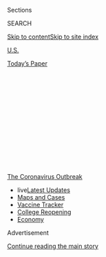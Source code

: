 <div id="app">

<div>

<div>

<div>

<div class="NYTAppHideMasthead css-1q2w90k e1suatyy0">

<div class="section css-ui9rw0 e1suatyy2">

<div class="css-eph4ug er09x8g0">

<div class="css-6n7j50">

</div>

<span class="css-1dv1kvn">Sections</span>

<div class="css-10488qs">

<span class="css-1dv1kvn">SEARCH</span>

</div>

[Skip to content](#site-content)[Skip to site
index](#site-index)

</div>

<div id="masthead-section-label" class="css-1wr3we4 eaxe0e00">

[U.S.](https://www.nytimes3xbfgragh.onion/section/us)

</div>

<div class="css-10698na e1huz5gh0">

</div>

</div>

<div id="masthead-bar-one" class="section hasLinks css-15hmgas e1csuq9d3">

<div class="css-uqyvli e1csuq9d0">

</div>

<div class="css-1uqjmks e1csuq9d1">

</div>

<div class="css-9e9ivx">

[](https://myaccount.nytimes3xbfgragh.onion/auth/login?response_type=cookie&client_id=vi)

</div>

<div class="css-1bvtpon e1csuq9d2">

[Today’s
Paper](https://www.nytimes3xbfgragh.onion/section/todayspaper)

</div>

</div>

</div>

</div>

<div data-aria-hidden="false">

<div id="site-content" data-role="main">

<div>

<div class="css-1aor85t" style="opacity:0.000000001;z-index:-1;visibility:hidden">

<div class="css-1hqnpie">

<div class="css-epjblv">

<span class="css-17xtcya">[U.S.](/section/us)</span><span class="css-x15j1o">|</span><span class="css-fwqvlz">Most
Big School Districts Aren’t Ready to Reopen. Here’s
Why.</span>

</div>

<div class="css-k008qs">

<div class="css-1iwv8en">

<span class="css-18z7m18"></span>

<div>

</div>

</div>

<span class="css-1n6z4y">https://nyti.ms/30dihiq</span>

<div class="css-1705lsu">

<div class="css-4xjgmj">

<div class="css-4skfbu" data-role="toolbar" data-aria-label="Social Media Share buttons, Save button, and Comments Panel with current comment count" data-testid="share-tools">

  - 
  - 
  - 
  - 
    
    <div class="css-6n7j50">
    
    </div>

  - 

</div>

</div>

</div>

</div>

</div>

</div>

<div id="NYT_TOP_BANNER_REGION" class="css-13pd83m">

<div>

<div id="styln-prism-menu-1592847958612" class="section interactive-content interactive-size-medium css-1edisqu">

<div class="css-17ih8de interactive-body">

<div id="scroll-container" class="css-1gj85ro">

[<span class="styln-title-wrap"><span class="css-1pje3qr">The
Coronavirus</span><span class="css-1pje3qr">
Outbreak</span></span>](https://www.nytimes3xbfgragh.onion/news-event/coronavirus?action=click&pgtype=Article&state=default&region=TOP_BANNER&context=storylines_menu)

  - <span class="css-kqxiym" data-emphasize="true">live</span>[Latest
    Updates](https://www.nytimes3xbfgragh.onion/2020/08/04/world/coronavirus-covid-19.html?action=click&pgtype=Article&state=default&region=TOP_BANNER&context=storylines_menu)
  - [Maps and
    Cases](https://www.nytimes3xbfgragh.onion/interactive/2020/us/coronavirus-us-cases.html?action=click&pgtype=Article&state=default&region=TOP_BANNER&context=storylines_menu)
  - [Vaccine
    Tracker](https://www.nytimes3xbfgragh.onion/interactive/2020/science/coronavirus-vaccine-tracker.html?action=click&pgtype=Article&state=default&region=TOP_BANNER&context=storylines_menu)
  - [College
    Reopening](https://www.nytimes3xbfgragh.onion/2020/08/02/us/covid-college-reopening.html?action=click&pgtype=Article&state=default&region=TOP_BANNER&context=storylines_menu)
  - [Economy](https://www.nytimes3xbfgragh.onion/live/2020/08/03/business/stock-market-today-coronavirus?action=click&pgtype=Article&state=default&region=TOP_BANNER&context=storylines_menu)

</div>

</div>

</div>

</div>

</div>

<div id="top-wrapper" class="css-1sy8kpn">

<div id="top-slug" class="css-l9onyx">

Advertisement

</div>

[Continue reading the main
story](#after-top)

<div class="ad top-wrapper" style="text-align:center;height:100%;display:block;min-height:250px">

<div id="top" class="place-ad" data-position="top" data-size-key="top">

</div>

</div>

<div id="after-top">

</div>

</div>

<div>

<div id="sponsor-wrapper" class="css-1hyfx7x">

<div id="sponsor-slug" class="css-19vbshk">

Supported by

</div>

[Continue reading the main
story](#after-sponsor)

<div id="sponsor" class="ad sponsor-wrapper" style="text-align:center;height:100%;display:block">

</div>

<div id="after-sponsor">

</div>

</div>

<div class="css-186x18t">

</div>

<div class="css-1vkm6nb ehdk2mb0">

# Most Big School Districts Aren’t Ready to Reopen. Here’s Why.

</div>

All but two of the nation’s 10 largest districts exceed a key public
health threshold, according to a New York Times analysis.

<div class="css-79elbk" data-testid="photoviewer-wrapper">

<div class="css-z3e15g" data-testid="photoviewer-wrapper-hidden">

</div>

<div class="css-1a48zt4 ehw59r15" data-testid="photoviewer-children">

![<span class="css-16f3y1r e13ogyst0" data-aria-hidden="true">Ann Darby,
left, and Rosa Herrera, both science teachers, checked in students on
Tuesday before a summer camp at Wylie High School in Wylie,
Texas.</span><span class="css-cnj6d5 e1z0qqy90" itemprop="copyrightHolder"><span class="css-1ly73wi e1tej78p0">Credit...</span><span><span>LM
Otero/Associated
Press</span></span></span>](https://static01.graylady3jvrrxbe.onion/images/2020/07/14/us/14virus-schools/merlin_174563640_d9c4929f-c7a1-4342-bdb5-7c191ad5704e-articleLarge.jpg?quality=75&auto=webp&disable=upscale)

</div>

</div>

<div class="css-18e8msd">

<div class="css-pdw9fk epjyd6m0">

<div class="css-1txwxcy ey68jwv0" data-aria-hidden="true">

[![Dana
Goldstein](https://static01.graylady3jvrrxbe.onion/images/2018/06/12/multimedia/author-dana-goldstein/author-dana-goldstein-thumbLarge.png
"Dana Goldstein")](https://www.nytimes3xbfgragh.onion/by/dana-goldstein)[![Eliza
Shapiro](https://static01.graylady3jvrrxbe.onion/images/2018/12/28/multimedia/author-eliza-shapiro/author-eliza-shapiro-thumbLarge.png
"Eliza Shapiro")](https://www.nytimes3xbfgragh.onion/by/eliza-shapiro)

</div>

<div class="css-1baulvz">

By [<span class="css-1baulvz" itemprop="name">Dana
Goldstein</span>](https://www.nytimes3xbfgragh.onion/by/dana-goldstein)
and [<span class="css-1baulvz last-byline" itemprop="name">Eliza
Shapiro</span>](https://www.nytimes3xbfgragh.onion/by/eliza-shapiro)

</div>

</div>

  - 
    
    <div class="css-ld3wwf e16638kd2">
    
    Published July 14, 2020Updated July 16,
    2020
    
    </div>

  - 
    
    <div class="css-4xjgmj">
    
    <div class="css-pvvomx" data-role="toolbar" data-aria-label="Social Media Share buttons, Save button, and Comments Panel with current comment count" data-testid="share-tools">
    
      - 
      - 
      - 
      - 
        
        <div class="css-6n7j50">
        
        </div>
    
      - 
    
    </div>
    
    </div>

</div>

</div>

<div class="section meteredContent css-1r7ky0e" name="articleBody" itemprop="articleBody">

<div class="css-1fanzo5 StoryBodyCompanionColumn">

<div class="css-53u6y8">

As education leaders decide whether to reopen classrooms in the fall
amid a raging pandemic, many are looking to a standard generally agreed
upon among epidemiologists: To control community spread of the
coronavirus, the average daily infection rate among those who are tested
should not exceed 5 percent.

But of the nation’s [10 largest school
districts](https://nces.ed.gov/programs/digest/d17/tables/dt17_215.30.asp),
only New York City and Chicago appear to have achieved that public
health goal, according to a New York Times analysis of city and
county-level data.

Some of the biggest districts, like Miami-Dade County in Florida and
Clark County, Nev., which includes Las Vegas, are in counties that have
recently reported positive test rates more than four times greater than
the 5 percent threshold, the data shows.

</div>

</div>

<div>

</div>

<div class="css-1fanzo5 StoryBodyCompanionColumn">

<div class="css-53u6y8">

The alarming spread of the virus has prompted a growing number of
districts to announce they would rely on online instruction in the fall.
The superintendent of the nation’s sixth-largest district, in Broward
County, Fla., on Tuesday recommended full-time remote learning despite
pressure from the state’s governor and President Trump. That followed
[an announcement on
Monday](https://www.nytimes3xbfgragh.onion/2020/07/13/us/lausd-san-diego-school-reopening.html)
that California’s two largest districts, Los Angeles and San Diego, will
teach 100 percent online.

</div>

</div>

<div class="css-1fanzo5 StoryBodyCompanionColumn">

<div class="css-53u6y8">

“I’m just super frustrated and really disappointed that our nation, our
states and our communities have not exercised the discipline that they
need in order to get the coronavirus under control,” said Robert W.
Runcie, the Broward superintendent. “Now the futures of our young people
are collateral damage from our inability to take this thing seriously.”

In recent days, Nashville, Atlanta, Arlington, Va., and Oakland, Calif.,
have also announced plans to start the school year remotely.

The broad national move to keep schools shuttered represents a deepening
crisis for the nation’s tens of millions of schoolchildren, who are
already [falling
behind](https://www.nytimes3xbfgragh.onion/2020/06/05/us/coronavirus-education-lost-learning.html)
academically and socially during the pandemic.

The decisions will also require working parents to continue to carry a
[heavy
burden](https://www.nytimes3xbfgragh.onion/2020/07/10/nyregion/nyc-school-daycare-reopening.html)
of ad hoc child care and home schooling, which is presenting families
with impossible trade-offs.

</div>

</div>

<div class="css-1fanzo5 StoryBodyCompanionColumn">

<div class="css-53u6y8">

Many European and Asian nations have been able to [reopen schools
safely](https://www.nytimes3xbfgragh.onion/2020/07/11/health/coronavirus-schools-reopen.html)
after controlling the spread of the virus using tools such as widespread
mask wearing, testing and contact tracing. Some American health experts
believe that operating schools may be safer than generally acknowledged,
given research suggesting that young children are less likely than
adults to either [contract](https://pubmed.ncbi.nlm.nih.gov/32546824/)
the coronavirus or to [spread
it](https://pediatrics.aappublications.org/content/early/2020/07/08/peds.2020-004879).

</div>

</div>

<div class="css-79elbk" data-testid="photoviewer-wrapper">

<div class="css-z3e15g" data-testid="photoviewer-wrapper-hidden">

</div>

<div class="css-1a48zt4 ehw59r15" data-testid="photoviewer-children">

![<span class="css-16f3y1r e13ogyst0" data-aria-hidden="true">A teacher
handed out coursework to students during a June class at Kinugawa
Elementary School in Nikko,
Japan.</span><span class="css-cnj6d5 e1z0qqy90" itemprop="copyrightHolder"><span class="css-1ly73wi e1tej78p0">Credit...</span><span>Carl
Court/Getty
Images</span></span>](https://static01.graylady3jvrrxbe.onion/images/2020/07/14/us/14virus-schools02/merlin_173143980_2090a5ea-a585-4bbe-b66f-2bbda0c6f3de-articleLarge.jpg?quality=75&auto=webp&disable=upscale)

</div>

</div>

<div class="css-1fanzo5 StoryBodyCompanionColumn">

<div class="css-53u6y8">

But the fact remains that the United States has failed to control the
spread of the coronavirus, making it difficult to apply the reassuring
news from abroad. Local and state leaders must now decide on the best
course of action between two bad choices: either open school buildings
and take the risk that educators, students and parents become ill, or
keep them shuttered and hinder the development of tens of millions of
children.

“These are like wartime decisions,” Mr. Runcie said. “This is literally
like sending people into battle, and without appropriate
tools.”

<div id="NYT_MAIN_CONTENT_1_REGION" class="css-9tf9ac">

<div>

<div id="styln-covid-updates-world" class="section interactive-content interactive-size-medium css-1ftcdic">

<div class="css-17ih8de interactive-body">

<div id="styln-briefing-block" data-asset-id="QXJ0aWNsZTpueXQ6Ly9hcnRpY2xlLzNhNGMwYWI5LWIwY2QtNWQwOS1hZTgwLTdjMGU3ZTA1OWQ2OA==">

<div class="briefing-block-header-section">

# [Latest Updates: Global Coronavirus Outbreak](https://www.nytimes3xbfgragh.onion/2020/08/04/world/coronavirus-covid-19.html?action=click&pgtype=Article&state=default&region=MAIN_CONTENT_1&context=storylines_live_updates)

<div class="briefing-block-ts">

Updated 2020-08-04T09:59:19.194Z

</div>

</div>

  - [‘Long days, long nights’: Washington prepares for a prolonged fight
    over virus
    relief.](https://www.nytimes3xbfgragh.onion/2020/08/04/world/coronavirus-covid-19.html?action=click&pgtype=Article&state=default&region=MAIN_CONTENT_1&context=storylines_live_updates#link-6b644638)
  - [Israel’s rocky reopening of its schools may be a lesson for the
    U.S.](https://www.nytimes3xbfgragh.onion/2020/08/04/world/coronavirus-covid-19.html?action=click&pgtype=Article&state=default&region=MAIN_CONTENT_1&context=storylines_live_updates#link-7af9fca0)
  - [Hurricane Isaias arrives in North Carolina as officials along the
    East Coast
    scramble.](https://www.nytimes3xbfgragh.onion/2020/08/04/world/coronavirus-covid-19.html?action=click&pgtype=Article&state=default&region=MAIN_CONTENT_1&context=storylines_live_updates#link-33bf9168)

<div class="briefing-block-footer">

<div class="briefing-block-footer-meta">

[See more
updates](https://www.nytimes3xbfgragh.onion/2020/08/04/world/coronavirus-covid-19.html?action=click&pgtype=Article&state=default&region=MAIN_CONTENT_1&context=storylines_live_updates)

</div>

<div class="briefing-block-briefinglinks">

<span>More live coverage:</span>
[Markets](https://www.nytimes3xbfgragh.onion/live/2020/08/03/business/stock-market-today-coronavirus?action=click&pgtype=Article&state=default&region=MAIN_CONTENT_1&context=storylines_live_updates)

</div>

</div>

</div>

</div>

</div>

</div>

</div>

In the United States, districts are increasingly splitting into three
groups: those that plan to teach online only, those that will allow
families to choose between in-person and at-home instruction, and those
offering a hybrid approach, with students spending some days in
classrooms and some learning remotely.

Many large districts fall into the third category, although more are
moving into the first as the virus continues to rage in their regions.

The 5 percent positive test rate was not developed specifically for
schools, but it has emerged as a metric that many districts are
considering when making plans.

</div>

</div>

<div>

</div>

<div class="css-1fanzo5 StoryBodyCompanionColumn">

<div class="css-53u6y8">

The number comes from a general threshold [established by public health
experts](https://globalepidemics.org/wp-content/uploads/2020/06/key_metrics_and_indicators_v4.pdf),
who say that a positive test rate of less than 10 percent, and ideally
under 3 percent, is generally needed to control and suppress the spread
of the virus in a community.

The [World Health
Organization](https://coronavirus.jhu.edu/testing/testing-positivity)
encourages governments to reopen their economies only if their
positivity rates are below 5 percent for at least two weeks. But the
rate is a reliable indicator only when there is widespread testing, and
[many states are still not testing
enough.](https://www.nytimes3xbfgragh.onion/interactive/2020/us/coronavirus-testing.html)

This week, Gov. Andrew M. Cuomo of New York, a Democrat, announced that
schools across the state could only reopen in September if they were in
a region where the average daily infection rate was below 5 percent over
a two-week period. None of the state’s 10 regions currently have an
infection rate over 2 percent.

Jim Malatras, an aide to the governor, said the state “wanted to
establish an objective number so schools can
plan.”

</div>

</div>

<div class="css-79elbk" data-testid="photoviewer-wrapper">

<div class="css-z3e15g" data-testid="photoviewer-wrapper-hidden">

</div>

<div class="css-1a48zt4 ehw59r15" data-testid="photoviewer-children">

<div class="css-1xdhyk6 erfvjey0">

<span class="css-1ly73wi e1tej78p0">Image</span>

<div class="css-zjzyr8">

<div data-testid="lazyimage-container" style="height:270.02222222222224px">

</div>

</div>

</div>

<span class="css-16f3y1r e13ogyst0" data-aria-hidden="true">Teachers in
Orange County, Fla., protested outside the school district’s
headquarters in Orlando this month, objecting to Gov. Ron DeSantis’s
efforts to have schools open five days a
week.</span><span class="css-cnj6d5 e1z0qqy90" itemprop="copyrightHolder"><span class="css-1ly73wi e1tej78p0">Credit...</span><span>Joe
Burbank/Orlando Sentinel, via Associated Press</span></span>

</div>

</div>

<div class="css-1fanzo5 StoryBodyCompanionColumn">

<div class="css-53u6y8">

In Florida, which has five of the nation’s largest school districts —
Miami-Dade, Broward, Hillsborough, Orange and Palm Beach Counties —
officials have taken a different approach, aggressively pushing schools
to resume operations.

</div>

</div>

<div class="css-1fanzo5 StoryBodyCompanionColumn">

<div class="css-53u6y8">

Last week, the state’s education commissioner, Richard Corcoran, who was
nominated by Gov. Ron DeSantis, a Republican, issued an [emergency
order](http://www.fldoe.org/core/fileparse.php/19861/urlt/DOE-2020-EO-06.pdf)
asking districts to reopen “brick and mortar schools with the full
panoply of services.”

But fully staffing the Broward school system to maintain social
distancing between students and staff members would require at least
$230 million in new funding, Mr. Runcie said, because of the need to
hire thousands of additional teachers to reduce class sizes to an
average of 14 students.

In California, where case numbers have been soaring, **** reopening
schools has become a moving target. Just two and a half weeks ago, when
Gov. Gavin Newsom, a Democrat, signed the state budget, it included
strong language that discouraged schools from operating exclusively
online.

But as cases climbed, concerns about too much online instruction quickly
morphed into concerns about too little school safety. California is
using the 5 percent positivity threshold as a guideline — one that has
grown **** increasingly distant in many places. In Los Angeles County,
home to the nation’s second-largest school district, the positivity rate
has averaged [9 percent over the past seven
days.](http://publichealth.lacounty.gov/media/coronavirus/data/index.htm)

“We had hoped it wouldn’t get to this point,” said the Los Angeles
schools superintendent, Austin Beutner. “All of a sudden, in the middle
of June, everything just went through the roof.”

The decision by Los Angeles and San Diego to teach online is expected to
be influential. Several other large districts in the state, including
San Bernardino, Santa Clara and Oakland, will start the year remotely,
and this week the public schools in Pasadena and the entirety of
Stanislaus County in the Central Valley said they would delay in-person
learning at least for the first weeks of August.

</div>

</div>

<div>

</div>

<div class="css-1fanzo5 StoryBodyCompanionColumn">

<div class="css-53u6y8">

Even in Orange County, Calif., where a cluster of conservative officials
has aggressively pushed for reopening, larger districts have been
hearing from teachers’ unions and nervously eyeing the local test
positivity rate, which [averaged 14.6
percent](https://ochca.maps.arcgis.com/apps/opsdashboard/index.html#/cc4859c8c522496b9f21c451de2fedae)
over the last seven
days.

<div id="NYT_MAIN_CONTENT_3_REGION" class="css-9tf9ac">

<div>

<div id="styln-prism-freeform-1594220623585" class="section interactive-content interactive-size-medium css-1ftcdic">

<div class="css-17ih8de interactive-body">

<div id="prism-freeform-block-38059" class="css-19mumt8" data-role="complementary" data-storyline="The Coronavirus Outbreak" data-truncated="true" tabindex="0">

<div class="css-a8d9oz">

<div class="css-eb027h">

[](https://www.nytimes3xbfgragh.onion/news-event/coronavirus?action=click&pgtype=Article&state=default&region=MAIN_CONTENT_3&context=storylines_faq)

### The Coronavirus Outbreak ›

#### Frequently Asked Questions

Updated August 3, 2020

  - #### I’m a small-business owner. Can I get relief?
    
      - The [stimulus bills enacted in
        March](https://www.nytimes3xbfgragh.onion/article/small-business-loans-stimulus-grants-freelancers-coronavirus.html?action=click&pgtype=Article&state=default&region=MAIN_CONTENT_3&context=storylines_faq)
        offer help for the millions of American small businesses. Those
        eligible for aid are businesses and nonprofit organizations with
        fewer than 500 workers, including sole proprietorships,
        independent contractors and freelancers. Some larger companies
        in some industries are also eligible. The help being offered,
        which is being managed by the Small Business Administration,
        includes the Paycheck Protection Program and the Economic Injury
        Disaster Loan program. But lots of folks have [not yet seen
        payouts.](https://www.nytimes3xbfgragh.onion/interactive/2020/05/07/business/small-business-loans-coronavirus.html?action=click&pgtype=Article&state=default&region=MAIN_CONTENT_3&context=storylines_faq)
        Even those who have received help are confused: The rules are
        draconian, and some are stuck sitting on [money they don’t know
        how to
        use.](https://www.nytimes3xbfgragh.onion/2020/05/02/business/economy/loans-coronavirus-small-business.html?action=click&pgtype=Article&state=default&region=MAIN_CONTENT_3&context=storylines_faq)
        Many small-business owners are getting less than they expected
        or [not hearing anything at
        all.](https://www.nytimes3xbfgragh.onion/2020/06/10/business/Small-business-loans-ppp.html?action=click&pgtype=Article&state=default&region=MAIN_CONTENT_3&context=storylines_faq)

  - #### What are my rights if I am worried about going back to work?
    
      - Employers have to provide [a safe
        workplace](https://www.osha.gov/SLTC/covid-19/standards.html)
        with policies that protect everyone equally. [And if one of your
        co-workers tests positive for the coronavirus, the
        C.D.C.](https://www.nytimes3xbfgragh.onion/article/coronavirus-money-unemployment.html?action=click&pgtype=Article&state=default&region=MAIN_CONTENT_3&context=storylines_faq)
        has said that [employers should tell their
        employees](https://www.cdc.gov/coronavirus/2019-ncov/community/guidance-business-response.html)
        -- without giving you the sick employee’s name -- that they may
        have been exposed to the virus.

  - #### Should I refinance my mortgage?
    
      - [It could be a good
        idea,](https://www.nytimes3xbfgragh.onion/article/coronavirus-money-unemployment.html?action=click&pgtype=Article&state=default&region=MAIN_CONTENT_3&context=storylines_faq)
        because mortgage rates have [never been
        lower.](https://www.nytimes3xbfgragh.onion/2020/07/16/business/mortgage-rates-below-3-percent.html?action=click&pgtype=Article&state=default&region=MAIN_CONTENT_3&context=storylines_faq)
        Refinancing requests have pushed mortgage applications to some
        of the highest levels since 2008, so be prepared to get in line.
        But defaults are also up, so if you’re thinking about buying a
        home, be aware that some lenders have tightened their standards.

  - #### What is school going to look like in September?
    
      - It is unlikely that many schools will return to a normal
        schedule this fall, requiring the grind of [online
        learning](https://www.nytimes3xbfgragh.onion/2020/06/05/us/coronavirus-education-lost-learning.html?action=click&pgtype=Article&state=default&region=MAIN_CONTENT_3&context=storylines_faq),
        [makeshift child
        care](https://www.nytimes3xbfgragh.onion/2020/05/29/us/coronavirus-child-care-centers.html?action=click&pgtype=Article&state=default&region=MAIN_CONTENT_3&context=storylines_faq)
        and [stunted
        workdays](https://www.nytimes3xbfgragh.onion/2020/06/03/business/economy/coronavirus-working-women.html?action=click&pgtype=Article&state=default&region=MAIN_CONTENT_3&context=storylines_faq)
        to continue. California’s two largest public school districts —
        Los Angeles and San Diego — said on July 13, that [instruction
        will be remote-only in the
        fall](https://www.nytimes3xbfgragh.onion/2020/07/13/us/lausd-san-diego-school-reopening.html?action=click&pgtype=Article&state=default&region=MAIN_CONTENT_3&context=storylines_faq),
        citing concerns that surging coronavirus infections in their
        areas pose too dire a risk for students and teachers. Together,
        the two districts enroll some 825,000 students. They are the
        largest in the country so far to abandon plans for even a
        partial physical return to classrooms when they reopen in
        August. For other districts, the solution won’t be an
        all-or-nothing approach. [Many
        systems](https://bioethics.jhu.edu/research-and-outreach/projects/eschool-initiative/school-policy-tracker/),
        including the nation’s largest, New York City, are devising
        [hybrid
        plans](https://www.nytimes3xbfgragh.onion/2020/06/26/us/coronavirus-schools-reopen-fall.html?action=click&pgtype=Article&state=default&region=MAIN_CONTENT_3&context=storylines_faq)
        that involve spending some days in classrooms and other days
        online. There’s no national policy on this yet, so check with
        your municipal school system regularly to see what is happening
        in your community.

  - #### Is the coronavirus airborne?
    
      - The coronavirus [can stay aloft for hours in tiny droplets in
        stagnant
        air](https://www.nytimes3xbfgragh.onion/2020/07/04/health/239-experts-with-one-big-claim-the-coronavirus-is-airborne.html?action=click&pgtype=Article&state=default&region=MAIN_CONTENT_3&context=storylines_faq),
        infecting people as they inhale, mounting scientific evidence
        suggests. This risk is highest in crowded indoor spaces with
        poor ventilation, and may help explain super-spreading events
        reported in meatpacking plants, churches and restaurants. [It’s
        unclear how often the virus is
        spread](https://www.nytimes3xbfgragh.onion/2020/07/06/health/coronavirus-airborne-aerosols.html?action=click&pgtype=Article&state=default&region=MAIN_CONTENT_3&context=storylines_faq)
        via these tiny droplets, or aerosols, compared with larger
        droplets that are expelled when a sick person coughs or sneezes,
        or transmitted through contact with contaminated surfaces, said
        Linsey Marr, an aerosol expert at Virginia Tech. Aerosols are
        released even when a person without symptoms exhales, talks or
        sings, according to Dr. Marr and more than 200 other experts,
        who [have outlined the evidence in an open letter to the World
        Health
        Organization](https://academic.oup.com/cid/article/doi/10.1093/cid/ciaa939/5867798).

<div id="styln-survey-component-38059" class="styln-survey-component" data-surveyname="faq" data-surveystoryline="coronavirus">

</div>

</div>

<div class="css-6mllg9">

</div>

<div class="css-pmm6ed">

<span class="css-5gimkt"></span>

</div>

</div>

</div>

</div>

</div>

</div>

</div>

On Monday, the county’s Board of Education voted to recommend that
schools reopen without social distancing and other precautions. But
their recommendation is not binding, and on Tuesday, the Santa Ana
Unified School District, the county’s second-largest, announced it
[would
pivot](https://www.sausd.us/site/default.aspx?PageType=3&DomainID=1&ModuleInstanceID=6157&ViewID=6446EE88-D30C-497E-9316-3F8874B3E108&RenderLoc=0&FlexDataID=96385&PageID=1)
from a planned hybrid reopening to distance learning.

“While we hope at some point to have our students attend our schools
alongside their classmates and teachers, now is not the time,” the
superintendent, Jerry Almendarez, said in a statement.

In the Northeast, parents and school leaders face a very different
landscape. New York City, the nation’s largest district with some 1.1
million students and 1,800 schools, was the center of the country’s
outbreak this spring. Now the city’s average positive test rate hovers
around 2 percent — the lowest among the country’s largest school
districts.

</div>

</div>

<div class="css-79elbk" data-testid="photoviewer-wrapper">

<div class="css-z3e15g" data-testid="photoviewer-wrapper-hidden">

</div>

<div class="css-1a48zt4 ehw59r15" data-testid="photoviewer-children">

<div class="css-1xdhyk6 erfvjey0">

<span class="css-1ly73wi e1tej78p0">Image</span>

<div class="css-zjzyr8">

<div data-testid="lazyimage-container" style="height:257.77777777777777px">

</div>

</div>

</div>

<span class="css-16f3y1r e13ogyst0" data-aria-hidden="true">New York
City schools plan to offer part-time in-person instruction in the
fall.</span><span class="css-cnj6d5 e1z0qqy90" itemprop="copyrightHolder"><span class="css-1ly73wi e1tej78p0">Credit...</span><span>Gabriela
Bhaskar for The New York Times</span></span>

</div>

</div>

<div class="css-1fanzo5 StoryBodyCompanionColumn">

<div class="css-53u6y8">

That leaves New York virtually alone — with the exception of Chicago,
the third-largest district, where the city had a 5 percent positivity
rate — in having the virus sufficiently under control to satisfy the
public health threshold. Still, New York City will likely [offer
in-person instruction only one to three days a
week](https://www.nytimes3xbfgragh.onion/2020/07/08/nyregion/nyc-schools-reopening-plan.html)
when the school year begins in September.

In Texas, Gov. Greg Abbott, a Republican, has made the return to
classrooms a priority, but he [signaled greater flexibility on
Tuesday](https://www.texastribune.org/2020/07/14/texas-schools-online-pandemic/)
amid a steep uptick in virus cases. The state’s guidelines require
districts to offer in-person education five days a week, although
parents could choose to have children learn online only.

</div>

</div>

<div class="css-1fanzo5 StoryBodyCompanionColumn">

<div class="css-53u6y8">

The Houston Federation of Teachers, a union that represents 6,500
educators, had blasted the state’s plan for reopening campuses as
“unacceptably vague and hardly adequate.” In a letter sent to the
school district on Sunday, teachers asked to delay classroom instruction
until the area had seen a decline in new cases for at least 14 days and
achieved the positive test rate of less than 5 percent. That is far from
the current landscape in greater Houston, which in recent days had [a
positive test rate of 13
percent](https://www.tmc.edu/coronavirus-updates/covid-19-testing-trends/).

“No one wants to be inside the school building more than teachers,” said
Maxie Hollingsworth, a math teacher at a Houston elementary school. But
Ms. Hollingsworth said she was not comfortable returning to her
classroom and risking infection; her daughter has asthma and is at
higher risk of complications from the coronavirus.

“The plain truth to me,” she said, “is it is immoral to reopen schools
without the things we need in place.”

Texas officials are closely watching the national landscape, and it is
possible they will modify the five-day-a-week requirement. The Houston
Independent School District, the nation’s seventh largest with 209,000
students, is expected to make an announcement on Wednesday about plans
for the academic year.

Rising virus counts in Clark County, Nev., are complicating plans for
the nation’s fifth-largest district to provide 326,000 students with two
days per week of in-person learning.

“The No. 1 aspect is safety,” said Linda Cavazos, the vice president of
the district’s board of trustees. “We may be looking at having to change
the entire thing to distance learning.”

Nery Martinez, who has two teenage children and was laid off from his
job as a bartender at the Caesars Palace casino because of the pandemic,
said he preferred online instruction, despite the financial impact that
supervising his children’s learning would have on his family once he
goes back to work.

</div>

</div>

<div class="css-1fanzo5 StoryBodyCompanionColumn">

<div class="css-53u6y8">

“Face to face is a lot of risk,” he said. “I need to make the money to
pay rent, but I want to be here to protect them.”

Contributing reporting were Shawn Hubler, Dan Levin, Sarah Mervosh and
Mitch Smith.

</div>

</div>

<div>

</div>

</div>

<div>

</div>

<div>

</div>

<div>

</div>

<div>

<div id="bottom-wrapper" class="css-1ede5it">

<div id="bottom-slug" class="css-l9onyx">

Advertisement

</div>

[Continue reading the main
story](#after-bottom)

<div id="bottom" class="ad bottom-wrapper" style="text-align:center;height:100%;display:block;min-height:90px">

</div>

<div id="after-bottom">

</div>

</div>

</div>

</div>

</div>

## Site Index

<div>

</div>

## Site Information Navigation

  - [© <span>2020</span> <span>The New York Times
    Company</span>](https://help.nytimes3xbfgragh.onion/hc/en-us/articles/115014792127-Copyright-notice)

<!-- end list -->

  - [NYTCo](https://www.nytco.com/)
  - [Contact
    Us](https://help.nytimes3xbfgragh.onion/hc/en-us/articles/115015385887-Contact-Us)
  - [Work with us](https://www.nytco.com/careers/)
  - [Advertise](https://nytmediakit.com/)
  - [T Brand Studio](http://www.tbrandstudio.com/)
  - [Your Ad
    Choices](https://www.nytimes3xbfgragh.onion/privacy/cookie-policy#how-do-i-manage-trackers)
  - [Privacy](https://www.nytimes3xbfgragh.onion/privacy)
  - [Terms of
    Service](https://help.nytimes3xbfgragh.onion/hc/en-us/articles/115014893428-Terms-of-service)
  - [Terms of
    Sale](https://help.nytimes3xbfgragh.onion/hc/en-us/articles/115014893968-Terms-of-sale)
  - [Site
    Map](https://spiderbites.nytimes3xbfgragh.onion)
  - [Help](https://help.nytimes3xbfgragh.onion/hc/en-us)
  - [Subscriptions](https://www.nytimes3xbfgragh.onion/subscription?campaignId=37WXW)

</div>

</div>

</div>

</div>
